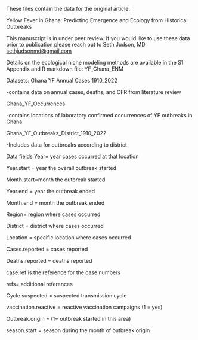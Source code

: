 These files contain the data for the original article:

Yellow Fever in Ghana: Predicting Emergence and Ecology from Historical Outbreaks

This manuscript is in under peer review. If you would like to use these data prior to publication please reach out to Seth Judson, MD sethjudsonmd@gmail.com


Details on the ecological niche modeling methods are available in the S1 Appendix and R markdown file: YF_Ghana_ENM

Datasets:
Ghana YF Annual Cases 1910_2022

-contains data on annual cases, deaths, and CFR from literature review

Ghana_YF_Occurrences

-contains locations of laboratory confirmed occurrences of YF outbreaks in Ghana

Ghana_YF_Outbreaks_District_1910_2022

-Includes data for outbreaks according to district

Data fields
Year= year cases occurred at that location

Year.start = year the overall outbreak started

Month.start=month the outbreak started

Year.end = year the outbreak ended

Month.end = month the outbreak ended

Region= region where cases occurred

District = district where cases occurred

Location = specific location where cases occurred

Cases.reported = cases reported

Deaths.reported = deaths reported

case.ref is the reference for the case numbers

refs= additional references

Cycle.suspected = suspected transmission cycle

vaccination.reactive = reactive vaccination campaigns (1 = yes)

Outbreak.origin = (1= outbreak started in this area)

season.start = season during the month of outbreak origin

